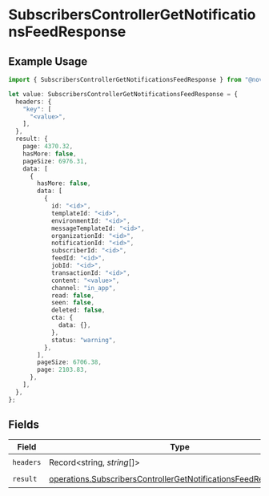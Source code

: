 # SubscribersControllerGetNotificationsFeedResponse

## Example Usage

```typescript
import { SubscribersControllerGetNotificationsFeedResponse } from "@novu/api/models/operations";

let value: SubscribersControllerGetNotificationsFeedResponse = {
  headers: {
    "key": [
      "<value>",
    ],
  },
  result: {
    page: 4370.32,
    hasMore: false,
    pageSize: 6976.31,
    data: [
      {
        hasMore: false,
        data: [
          {
            id: "<id>",
            templateId: "<id>",
            environmentId: "<id>",
            messageTemplateId: "<id>",
            organizationId: "<id>",
            notificationId: "<id>",
            subscriberId: "<id>",
            feedId: "<id>",
            jobId: "<id>",
            transactionId: "<id>",
            content: "<value>",
            channel: "in_app",
            read: false,
            seen: false,
            deleted: false,
            cta: {
              data: {},
            },
            status: "warning",
          },
        ],
        pageSize: 6706.38,
        page: 2103.83,
      },
    ],
  },
};
```

## Fields

| Field                                                                                                                                                | Type                                                                                                                                                 | Required                                                                                                                                             | Description                                                                                                                                          |
| ---------------------------------------------------------------------------------------------------------------------------------------------------- | ---------------------------------------------------------------------------------------------------------------------------------------------------- | ---------------------------------------------------------------------------------------------------------------------------------------------------- | ---------------------------------------------------------------------------------------------------------------------------------------------------- |
| `headers`                                                                                                                                            | Record<string, *string*[]>                                                                                                                           | :heavy_check_mark:                                                                                                                                   | N/A                                                                                                                                                  |
| `result`                                                                                                                                             | [operations.SubscribersControllerGetNotificationsFeedResponseBody](../../models/operations/subscriberscontrollergetnotificationsfeedresponsebody.md) | :heavy_check_mark:                                                                                                                                   | N/A                                                                                                                                                  |
